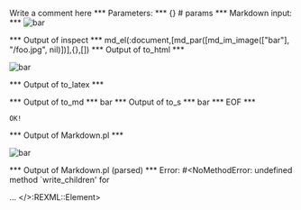 Write a comment here
*** Parameters: ***
{} # params 
*** Markdown input: ***
 ![bar](/foo.jpg)


*** Output of inspect ***
md_el(:document,[md_par([md_im_image(["bar"], "/foo.jpg", nil)])],{},[])
*** Output of to_html ***
<p><img src='/foo.jpg' alt='bar' /></p>
*** Output of to_latex ***

*** Output of to_md ***
bar
*** Output of to_s ***
bar
*** EOF ***



	OK!



*** Output of Markdown.pl ***
<p><img src="/foo.jpg" alt="bar" title="" /></p>

*** Output of Markdown.pl (parsed) ***
Error: #<NoMethodError: undefined method `write_children' for <div> ... </>:REXML::Element>
